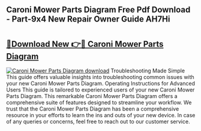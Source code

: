 ## Caroni Mower Parts Diagram Free Pdf Download - Part-9x4 New Repair Owner Guide AH7Hi

# <h2><a href="http://dfhmxxb.blite.top/?on=Caroni+Mower+Parts+Diagram">🔗Download New 👉🔴 Caroni Mower Parts Diagram</a></h2>

[![Caroni Mower Parts Diagram download](https://i.imgur.com/lujVjoI.png)](http://dfhmxxb.blite.top/?on=Caroni+Mower+Parts+Diagram)
Troubleshooting Made Simple This guide offers valuable insights into troubleshooting common issues with your new Caroni Mower Parts Diagram. Operating Instructions for Advanced Users This guide is tailored to experienced users of your new Caroni Mower Parts Diagram. This remarkable Caroni Mower Parts Diagram offers a comprehensive suite of features designed to streamline your workflow. We trust that the Caroni Mower Parts Diagram has been a comprehensive resource in your efforts to learn the ins and outs of your new device. In case of any queries or concerns, feel free to reach out to our customer service.
